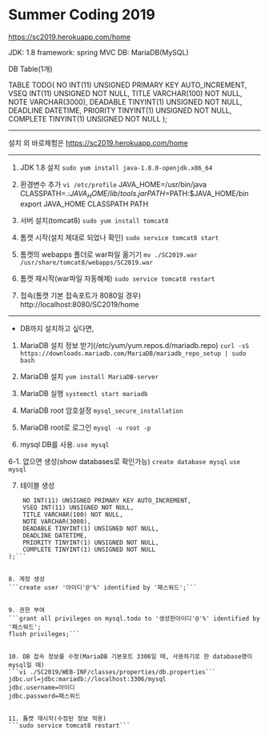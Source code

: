 ﻿# Summer Coding 2019
https://sc2019.herokuapp.com/home

JDK: 1.8
framework: spring MVC
DB: MariaDB(MySQL)


DB Table(1개)

TABLE TODO(
	NO INT(11) UNSIGNED PRIMARY KEY AUTO_INCREMENT,
	VSEQ INT(11) UNSIGNED NOT NULL,
	TITLE VARCHAR(100) NOT NULL,
	NOTE VARCHAR(3000),
	DEADABLE TINYINT(1) UNSIGNED NOT NULL,
	DEADLINE DATETIME,
	PRIORITY TINYINT(1) UNSIGNED NOT NULL,
	COMPLETE TINYINT(1) UNSIGNED NOT NULL
);


* * *

설치 외 바로체험은
https://sc2019.herokuapp.com/home


* * *

1. JDK 1.8 설치
```sudo yum install java-1.8.0-openjdk.x86_64```


2. 환경변수 추가
```vi /etc/profile```
JAVA_HOME=/usr/bin/java
CLASSPATH=.:$JAVA_HOME/lib/tools.jar
PATH=$PATH:$JAVA_HOME/bin
export JAVA_HOME CLASSPATH PATH


3. 서버 설치(tomcat8)
```sudo yum install tomcat8```


4. 톰캣 시작(설치 제대로 되었나 확인)
```sudo service tomcat8 start```


5. 톰캣의 webapps 폴더로 war파일 옮기기
```mv ./SC2019.war /usr/share/tomcat8/webapps/SC2019.war```


6. 톰캣 재시작(war파일 자동해제)
```sudo service tomcat8 restart```


7. 접속(톰캣 기본 접속포트가 8080일 경우)
http://localhost:8080/SC2019/home


* * *

+ DB까지 설치하고 싶다면,

1. MariaDB 설치 정보 받기(/etc/yum/yum.repos.d/mariadb.repo)
```curl -sS https://downloads.mariadb.com/MariaDB/mariadb_repo_setup | sudo bash```


2. MariaDB 설치
```yum install MariaDB-server```


3. MariaDB 실행
```systemctl start mariadb```


4. MariaDB root 암호설정
```mysql_secure_installation```


5. MariaDB root로 로그인
```mysql -u root -p```


6. mysql DB를 사용.
```use mysql```


6-1. 없으면 생성(show databases로 확인가능)
```create database mysql```
```use mysql```


7. 테이블 생성
```CREATE TABLE TODO(
	NO INT(11) UNSIGNED PRIMARY KEY AUTO_INCREMENT,
	VSEQ INT(11) UNSIGNED NOT NULL,
	TITLE VARCHAR(100) NOT NULL,
	NOTE VARCHAR(3000),
	DEADABLE TINYINT(1) UNSIGNED NOT NULL,
	DEADLINE DATETIME,
	PRIORITY TINYINT(1) UNSIGNED NOT NULL,
	COMPLETE TINYINT(1) UNSIGNED NOT NULL
);```


8. 계정 생성
```create user '아이디'@'%' identified by '패스워드';```


9. 권한 부여
```grant all privileges on mysql.todo to '생성한아이디'@'%' identified by '패스워드';
flush privileges;```


10. DB 접속 정보를 수정(MariaDB 기본포트 3306일 때, 사용하기로 한 database명이 mysql일 때)
```vi ./SC2019/WEB-INF/classes/properties/db.properties```
jdbc.url=jdbc:mariadb://localhost:3306/mysql
jdbc.username=아이디
jdbc.password=패스워드


11. 톰캣 재시작(수정된 정보 적용)
```sudo service tomcat8 restart```